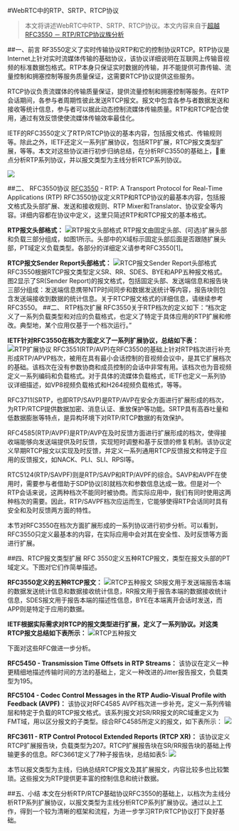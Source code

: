 #WebRTC中的RTP、SRTP、RTCP协议
>本文将讲述WebRTC中RTP、SRTP、RTCP协议。本文内容来自于[超越RFC3550 － RTP/RTCP协议族分析](https://www.jianshu.com/p/e5e21aeb219f)


##一、前言
RF3550定义了实时传输协议RTP和它的控制协议RTCP。RTP协议是Internet上针对实时流媒体传输的基础协议，该协议详细说明在互联网上传输音视频的标准数据包格式。RTP本身只保证实时数据的传输，并不能提供可靠传输、流量控制和拥塞控制等服务质量保证，这需要RTCP协议提供这些服务。

RTCP协议负责流媒体的传输质量保证，提供流量控制和拥塞控制等服务。在RTP会话期间，各参与者周期性彼此发送RTCP报文。报文中包含各参与者数据发送和接收等统计信息，参与者可以据此动态控制流媒体传输质量。RTP和RTCP配合使用，通过有效反馈使使流媒体传输效率最佳化。

IETF的RFC3550定义了RTP/RTCP协议的基本内容，包括报文格式、传输规则等。除此之外，IETF还定义一系列扩展协议，包括RTP扩展，RTCP报文类型扩展，等等。本文对这些协议进行初步归纳总结，在分析RFC3550的基础上，重点分析RTP系列协议，并以报文类型为主线分析RTCP系列协议。

![](img/webrtc_rtp_location.png)

##二、 RFC3550协议
[RFC3550](https://tools.ietf.org/html/rfc3550) - RTP: A Transport Protocol for Real-Time Applications (RTP)
RFC3550协议定义RTP和RTCP协议的最基本内容，包括报文格式及头部扩展、发送和接收规则、RTP Mixer和Translator、协议安全等内容。详细内容都在协议中定义，这里只简述RTP和RTCP报文的基本格式。

**RTP报文头部格式：**
![RTP报文头部格式](img/webrtc_rtp_header.png)
RTP报文由固定头部、(可选)扩展头部和负载三部分组成，如图1所示。头部中的X域标示固定头部后面是否跟随扩展头部，PT域定义负载类型。各部分的详细定义请参考RFC3550[1]。

**RTCP报文Sender Report头部格式：**
![RTCP报文Sender Report头部格式](img/webrtc_rtcp_header.png)
RFC3550根据RTCP报文类型定义SR、RR、SDES、BYE和APP五种报文格式。图2显示了SR(Sender Report)的报文格式，包括固定头部、发送端信息和报告块三部分组成：发送端信息携带NTP时间同步和数据发送统计等内容，报告块则包含发送端接收到数据的统计信息。关于RTCP报文格式的详细信息，请继续参考RFC3550。
##二、 RTP档次扩展
RFC3550关于RTP档次的定义如下：“档次定义了一系列负载类型和对应的负载格式，也定义了特定于具体应用的RTP扩展和修改。典型地，某个应用仅基于一个档次运行。”

**IETF针对RFC3550在档次方面定义了一系列扩展协议，总结如下表：**
![RTP扩展协议](img/webrtc_rtp_detail.png)
RFC3551(RTP/AVP)在RFC3550的基础上针对RTP档次进行补充形成RTP/APVP档次，被用在具有最小会话控制的音视频会议中，是其它扩展档次的基础。该档次在没有参数协商和成员控制的会话中非常有用。该档次也为音视频定义一系列编码和负载格式。对于具体的流媒体负载格式，IETF也定义一系列协议详细描述，如VP8视频负载格式和H264视频负载格式，等等。

RFC3711(SRTP，也即RTP/SAVP)是RTP/AVP在安全方面进行扩展形成的档次，为RTP/RTCP提供数据加密、消息认证、重放保护等功能。SRTP具有高吞吐量和低数据膨胀等特点，是异构环境下对RTP/RTCP数据的有效保护。

RFC4585(RTP/AVPF)是RTP/AVP在及时反馈方面进行扩展形成的档次，使得接收端能够向发送端提供及时反馈，实现短时调整和基于反馈的修复机制。该协议定义早期RTCP报文以实现及时反馈，并定义一系列通用RTCP反馈报文和特定于应用的反馈报文，如NACK、PLI、SLI、RPSI等。

RTC5124(RTP/SAVPF)则是RTP/SAVP和RTP/AVPF的综合。SAVP和AVPF在使用时，需要参与者借助于SDP协议[8]就档次和参数信息达成一致。但是对一个RTP会话来说，这两种档次不能同时被协商。而实际应用中，我们有同时使用这两种档次的需要。因此，RTP/SAVPF档次应运而生，它能够使得RTP会话同时具有安全和及时反馈两方面的特性。

本节对RFC3550在档次方面扩展形成的一系列协议进行初步分析。可以看到，RFC3550只定义最基本的内容，在实际应用中会对其在安全性、及时反馈等方面进行扩展。

##四、RTCP报文类型扩展
RFC 3550定义五种RTCP报文，类型在报文头部的PT域定义。下图对它们作简单描述。

**RFC3550定义的五种RTCP报文：**
![RTCP五种报文](img/webrtc_rtcp_report.png)
SR报文用于发送端报告本端的数据发送统计信息和数据接收统计信息，RR报文用于报告本端的数据接收统计信息，SDES报文用于报告本端的描述性信息，BYE在本端离开会话时发送，而APP则是特定于应用的数据。

**IETF根据实际需求对RTCP的报文类型进行扩展，定义了一系列协议。对这类RTCP报文总结如下表所示：**
![RTCP五种报文](img/webrtc_rtcp_summary.png)

下面对这些RFC做进一步分析。

**RFC5450 - Transmission Time Offsets in RTP Streams：**
该协议在定义一种更精细地描述传输时间的方法的基础上，定义一种改进的Jitter报告报文，负载类型为195。

**RFC5104 - Codec Control Messages in the RTP Audio-Visual Profile with Feedback (AVPF)：**
该协议对RFC4585 AVPF档次进一步补充，定义一系列传输层和特定于负载的RTCP报文格式。该系列报文对SR/RR报文的RC域重定义为FMT域，用以区分报文的子类型。综合RFC4585所定义的报文，如下表所示：
![](img/webrtc_rtcp_avpf.png)

**RFC3611 - RTP Control Protocol Extended Reports (RTCP XR)：**
该协议定义RTCP扩展报告块，负载类型为207。RTCP扩展报告块在SR/RR报告块的基础上传输更多的信息。RFC3661定义了7种子报告块，总结如表5:
![](img/webrtc_rtcp_xr.png)

本节以报文类型为主线，归纳总结RTCP报文及其扩展报文，内容比较多也比较繁琐。这些报文为RTP提供更丰富的控制信息和统计数据。

##五、小结
本文在分析RTP/RTCP基础协议RFC3550的基础上，以档次为主线分析RTP系列扩展协议，以报文类型为主线分析RTCP系列扩展协议。通过以上工作，得到一个较为清晰的框架和流程，为进一步学习RTP/RTCP协议打下良好基础。